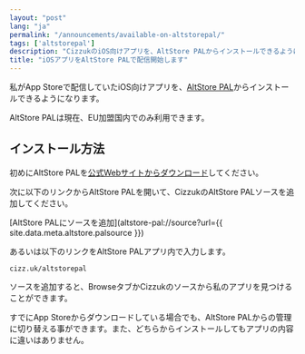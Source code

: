 ```yaml
---
layout: "post"
lang: "ja"
permalink: "/announcements/available-on-altstorepal/"
tags: ['altstorepal']
description: "CizzukのiOS向けアプリを、AltStore PALからインストールできるようになります。"
title: "iOSアプリをAltStore PALで配信開始します"
---
```


私がApp Storeで配信していたiOS向けアプリを、[AltStore PAL](https://altstore.io/)からインストールできるようになります。

AltStore PALは現在、EU加盟国内でのみ利用できます。

## インストール方法
初めにAltStore PALを[公式Webサイトからダウンロード](https://altstore.io/download)してください。

次に以下のリンクからAltStore PALを開いて、CizzukのAltStore PALソースを追加してください。

[AltStore PALにソースを追加](altstore-pal://source?url={{ site.data.meta.altstore.palsource }})

あるいは以下のリンクをAltStore PALアプリ内で入力します。

```
cizz.uk/altstorepal
```

ソースを追加すると、BrowseタブかCizzukのソースから私のアプリを見つけることができます。

すでにApp Storeからダウンロードしている場合でも、AltStore PALからの管理に切り替える事ができます。また、どちらからインストールしてもアプリの内容に違いはありません。
